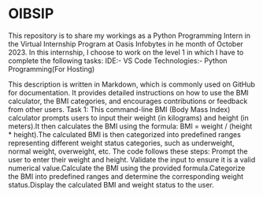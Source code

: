 # OIBSIP
This repository is to share my workings as a Python Programming Intern in the Virtual Internship Program at Oasis Infobytes in he month of October 2023. In this internship, I choose to work on the level 1 in which I have to complete the following tasks: IDE:- VS Code Technologies:- Python Programming(For Hosting) 

This description is written in Markdown, which is commonly used on GitHub for documentation. It provides detailed instructions on how to use the BMI calculator, the BMI categories, and encourages contributions or feedback from other users.
Task 1: This command-line BMI (Body Mass Index) calculator prompts users to input their weight (in kilograms) and height (in meters).It then calculates the BMI using the formula: BMI = weight / (height * height).The calculated BMI is then categorized into predefined ranges representing different weight status categories, such as underweight, normal weight, overweight, etc.
The code follows these steps:
Prompt the user to enter their weight and height. Validate the input to ensure it is a valid numerical value.Calculate the BMI using the provided formula.Categorize the BMI into predefined ranges and determine the corresponding weight status.Display the calculated BMI and weight status to the user.
